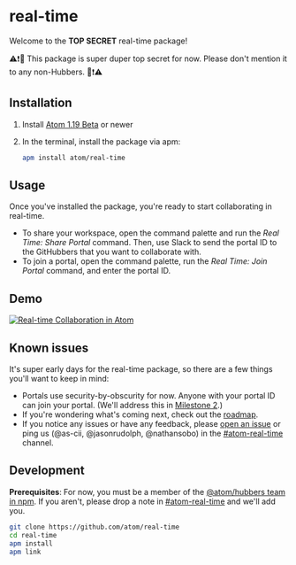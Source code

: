 # real-time

Welcome to the **TOP SECRET** real-time package!

⚠️❗🔐 This package is super duper top secret for now. Please don't mention it to any non-Hubbers. 🔐❗⚠️

## Installation

1. Install [Atom 1.19 Beta](https://atom.io/beta) or newer
2. In the terminal, install the package via apm:

    ```sh
    apm install atom/real-time
    ```

## Usage

Once you've installed the package, you're ready to start collaborating in real-time.

- To share your workspace, open the command palette and run the _Real Time: Share Portal_ command. Then, use Slack to send the portal ID to the GitHubbers that you want to collaborate with.
- To join a portal,  open the command palette, run the _Real Time: Join Portal_ command, and enter the portal ID.

## Demo

[![Real-time Collaboration in Atom](https://github-talks.s3.amazonaws.com/uploads/138/1089/e52cacb3-2d21-4974-b24e-545a33a684ef.embed_cover.jpg)](https://githubber.tv/jasonrudolph/real-time-collaboration-in-atom)

## Known issues

It's super early days for the real-time package, so there are a few things you'll want to keep in mind:

- Portals use security-by-obscurity for now. Anyone with your portal ID can join your portal. (We'll address this in [Milestone 2](https://github.com/github/atom-log/blob/1f94a5b7ce6f90d9232d51663c9a6adf728831d6/real-time-collaboration/portals-roadmap.md#milestone-2-authentication-and-presence).)
- If you're wondering what's coming next, check out the [roadmap](https://github.com/github/atom-log/blob/master/real-time-collaboration/portals-roadmap.md).
- If you notice any issues or have any feedback, please [open an issue](https://github.com/atom/real-time/issues/new) or ping us (@as-cii, @jasonrudolph, @nathansobo) in the [#atom-real-time][#atom-real-time] channel.

## Development

**Prerequisites**: For now, you must be a member of the [@atom/hubbers team in npm](https://www.npmjs.com/org/atom/team/hubbers#members). If you aren't, please drop a note in [#atom-real-time][#atom-real-time] and we'll add you.

```sh
git clone https://github.com/atom/real-time
cd real-time
apm install
apm link
```

[#atom-real-time]: https://github.slack.com/messages/C65B6TS0K/details/
